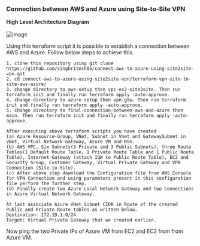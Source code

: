 ### Connection between AWS and Azure using Site-to-Site VPN

**High Level Architecture Diagram**
<br><br/>
![image](https://github.com/kamalmohan217/connect-aws-to-azure-using-site2site-vpn/assets/128888356/0f4d7681-cbaa-4ba0-9951-b1db48905c35)


Using this terraform script it is possible to establish a connection between AWS and Azure. Follow below steps to achieve this. 
```
1. clone this repository using git clone https://github.com/singhritesh85/connect-aws-to-azure-using-site2site-vpn.git
2. cd connect-aws-to-azure-using-site2site-vpn/terraform-vpn-site-to-site-aws-azure/
3. change directory to aws-setup then vpc-ec2-site2site. Then run terraform init and finally run terraform apply -auto-approve.
4. change directory to azure-setup then vpn-gtw. Then run terraform init and finally run terraform apply -auto-approve.
5. change directory to final-connection-between-aws-and-azure then main. Then run terraform init and finally run terraform apply -auto-approve.
```
```
After executing above terraform scripts you have created
(a) Azure Resource-Group, VNet, Subnet in Vnet and GatewaySubnet in VNet, Virtual Network Gateway, Azure VM and NSG.
(b) AWS VPC, Six Subnets(3 Private and 3 Public Subnets), three Route Tables(1 Default Route Table, 1 Private Route Table and 1 Public Route Table), Internet Gateway (attach IGW to Public Route Table), EC2 and Security Group, Customer Gateway, Virtual Private Gateway and VPN Connection (Site-to-Site).
(c) After above step download the Configuration file from AWS Console for VPN Connection and using parameters present in this configuration file perform the further step.
(d) Finally create two Azure Local Network Gateway and two Connections in Azure Virtual Network Gateway.  
```
```
At last associate Azure VNet Subnet CIDR in Route of the created Public and Private Route tables as written below.
Destination: 172.19.1.0/24
Target: Virtual Private Gateway that we created earlier.
```
Now ping the two Private IPs of Azure VM from EC2 and EC2 from from Azure VM.

